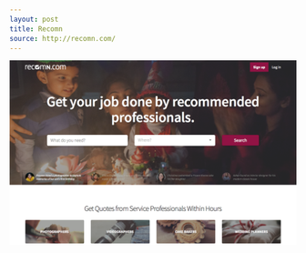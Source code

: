 ```yaml
---
layout: post
title: Recomn
source: http://recomn.com/
---
```


<img src="/img/statap_img/recomn.png">
